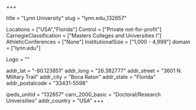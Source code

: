 
+++

title = "Lynn University"
slug = "lynn.edu_132657"

Locations = ["USA","Florida"]
Control = ["Private not-for-profit"]
CarnegieClassification = ["Masters Colleges and Universities I"]
AthleticConferences = ["None"]
InstitutionalSize = ["1,000 - 4,999"]
domain = ["lynn.edu"]

Logo = ""

addr_lat = "-80.123851"
addr_long = "26.382777"
addr_street = "3601 N. Military Trail"
addr_city = "Boca Raton"
addr_state = "Florida"
addr_postalcode = "33431-5598"

ipeds_unitid = "132657"
carn_2000_basic = "Doctoral/Research Universities"
addr_country = "USA"
+++
    
